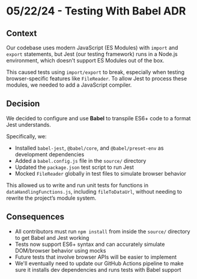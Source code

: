 # 05/22/24 - Testing With Babel ADR


## Context
Our codebase uses modern JavaScript (ES Modules) with `import` and `export` statements, but Jest (our testing framework) runs in a Node.js environment, which doesn't support ES Modules out of the box.

This caused tests using `import/export` to break, especially when testing browser-specific features like `FileReader`. To allow Jest to process these modules, we needed to add a JavaScript compiler.

## Decision
We decided to configure and use **Babel** to transpile ES6+ code to a format Jest understands.

Specifically, we:
- Installed `babel-jest`, `@babel/core`, and `@babel/preset-env` as development dependencies
- Added a `babel.config.js` file in the `source/` directory
- Updated the `package.json` test script to run Jest
- Mocked `FileReader` globally in test files to simulate browser behavior

This allowed us to write and run unit tests for functions in `dataHandlingFunctions.js`, including `fileToDataUrl`, without needing to rewrite the project’s module system.

## Consequences
- All contributors must run `npm install` from inside the `source/` directory to get Babel and Jest working
- Tests now support ES6+ syntax and can accurately simulate DOM/browser behavior using mocks
- Future tests that involve browser APIs will be easier to implement
- We'll eventually need to update our GitHub Actions pipeline to make sure it installs dev dependencies and runs tests with Babel support

